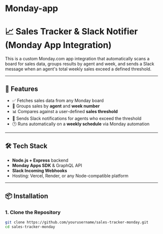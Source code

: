 # Monday-app
# 📈 Sales Tracker & Slack Notifier (Monday App Integration)

This is a custom Monday.com app integration that automatically scans a board for sales data, groups results by agent and week, and sends a Slack message when an agent's total weekly sales exceed a defined threshold.

---

## 🚀 Features

- ✅ Fetches sales data from any Monday board
- 📅 Groups sales by **agent** and **week number**
- 📊 Compares against a user-defined **sales threshold**
- 🔔 Sends Slack notifications for agents who exceed the threshold
- 🕒 Runs automatically on a **weekly schedule** via Monday automation

---

## 🛠️ Tech Stack

- **Node.js + Express** backend
- **Monday Apps SDK** & GraphQL API
- **Slack Incoming Webhooks**
- Hosting: Vercel, Render, or any Node-compatible platform

---

## 📦 Installation

### 1. Clone the Repository

```bash
git clone https://github.com/yourusername/sales-tracker-monday.git
cd sales-tracker-monday
